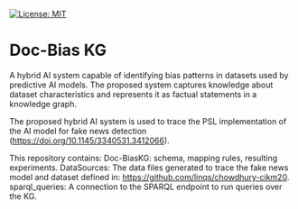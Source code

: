 [![License: MIT](https://img.shields.io/badge/License-MIT-yellow.svg)](LICENSE)

# Doc-Bias KG

A hybrid AI system capable of identifying bias patterns in datasets used by predictive AI models. The proposed system captures knowledge about dataset characteristics and represents it as factual statements in a knowledge graph.

The proposed hybrid AI system is used to trace the PSL implementation of the AI model for fake news detection (https://doi.org/10.1145/3340531.3412066). 

This repository contains:
Doc-BiasKG: schema, mapping rules, resulting experiments. 
DataSources: The data files generated to trace the fake news model and dataset defined in: https://github.com/linqs/chowdhury-cikm20.
sparql_queries: A connection to the SPARQL endpoint to run queries over the KG.


